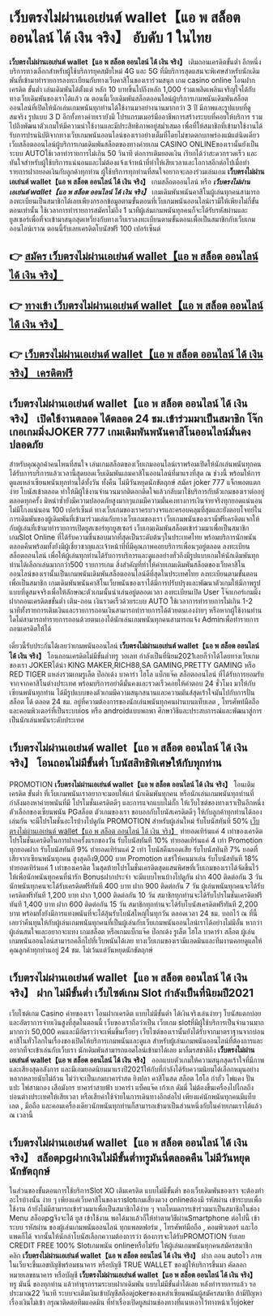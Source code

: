 # เว็บตรงไม่ผ่านเอเย่นต์ wallet【แอ พ สล็อต ออนไลน์ ได้ เงิน จริง】  อับดับ 1 ในไทย

**เว็บตรงไม่ผ่านเอเย่นต์ wallet【แอ พ สล็อต ออนไลน์ ได้ เงิน จริง】** เติมถอนเครดิตขั้นต่ำ  อีกหนึ่งบริการทางเลือกสำหรับผู้ใช้บริการยุคสมัยใหม่ 4G และ 5G ที่มีบริการสุดแสนจะพิเศษสำหรับนักเดิมพันที่เข้ามาทำรายการลงทะเบียนกับทางเว็บคาสิโนของเราร่วมสนุก เกม casino online โอนฝากเครดิต ขั้นต่ำ เล่นเดิมพันได้ตั้งแต่ หลัก 10 บาทขึ้นไปถึงหลัก 1,000 ร่วมเพลิดเพลินเจริญใจได้กับทางเว็บเดิมพันของเราได้แล้ว ณ ตอนนี้เว็บเดิมพันสล็อตออนไลน์ผู้บริการเกมพนันเดิมพันสล็อตออนไลน์ที่เปิดให้นักเล่นเกมพนันทุกท่านได้ใช้งานมาอย่างนานมากกว่า 3 ปี มีภาพและรูปแบบที่ดูสมจริง รูปแบบ 3 D
อีกทั้งทางค่ายเรายังมี โปรแกรมเมอร์มืออาชีพการสร้างระบบที่คอยให้บริการ  รวมไปถึงพัฒนาตัวเกมให้มีความน่าใช้งานและมีประสิทธิภาพอยู่สม่ำเสมอ เพื่อที่ให้สมาชิกที่เข้ามาใช้งานได้รับการปรนนิบัติจากทางเว็บเกมพนันออนไลน์ของเราอย่างเต็มที่โดยไม่ขาดตกบกพร่องแม้แต่นิดเดียว เว็บสล็อตออนไลน์ผู้บริการเกมเดิมพันสล็อตของทางค่ายเกม CASINO ONLINEของเรานั้นยังเป็นระบบ AUTOใช้เวลาทำรายการไม่เกิน 50 วินาที ต่อการเติมยอดเงิน เรียกได้ว่าสะดวกรวดเร็ว และทันใจสำหรับผู้ใช้บริการแน่นอนและไม่ต้องแจ้งเจ้าหน้าที่ทำให้เสียเวลาและโอกาสอีกต่อไปเมื่อทำรายการฝากยอดเงินกับลูกค้าทุกท่าน
ผู้ใช้บริการทุกท่านที่สนใจอยากจะลองร่วมเล่นเกม **เว็บตรงไม่ผ่านเอเย่นต์ wallet【แอ พ สล็อต ออนไลน์ ได้ เงิน จริง】** เกมสล็อตออนไลน์ หรือ ***เว็บตรงไม่ผ่านเอเย่นต์ wallet【แอ พ สล็อต ออนไลน์ ได้ เงิน จริง】*** เกมเดิมพันพนันคาสิโนผู้เล่นทุกคนสามารถลงทะเบียนเป็นสมาชิกได้เลยเพียงกรอกข้อมูลตามขั้นตอนที่เว็บเกมพนันออนไลน์เรามีให้เพียงไม่กี่ขั้นตอนเท่านั้น ใช้เวลาการทำรายการสมัครไม่ถึง 1 นาทีผู้เล่นเกมพนันทุกคนก็จะได้รับรหัสผ่านและยูสเซอร์เพื่อที่จะเข้ามาสนุกสุดเหวี่ยงกับทางเว็บเราลงทะเบียนตามขั้นตอนเพื่อเป็นสมาชิกกับเว็บเกมออนไลน์เราณ ตอนนี้รับเลยเครดิตโบนัสฟรี 100 เปอร์เซ็นต์ 

## 👉 [สมัคร เว็บตรงไม่ผ่านเอเย่นต์ wallet【แอ พ สล็อต ออนไลน์ ได้ เงิน จริง】](https://archa888.com/)
## 👉 [ทางเข้า เว็บตรงไม่ผ่านเอเย่นต์ wallet【แอ พ สล็อต ออนไลน์ ได้ เงิน จริง】](https://archa888.com/)
## 👉 [เว็บตรงไม่ผ่านเอเย่นต์ wallet【แอ พ สล็อต ออนไลน์ ได้ เงิน จริง】 เครดิตฟรี](https://archa888.com/)

## เว็บตรงไม่ผ่านเอเย่นต์ wallet【แอ พ สล็อต ออนไลน์ ได้ เงิน จริง】 เปิดใช้งานตลอด ได้ตลอด 24 ชม.เข้าร่วมมาเป็นสมาชิก โจ๊กเกอเกมมิ่งJOKER 777 เกมเดิมพันพนันคาสิโนออนไลน์มั่นคงปลอดภัย

สำหรับคุณลูกค้าคนไหนที่สนใจ เล่นเกมสล็อตของเว็บเกมออนไลน์เราพร้อมเปิดให้นักเล่นพนันทุกคนได้รับการบริการแล้วเวลานี้สุดยอดเว็บเดิมพันเกมคาสิโนออนไลน์ที่มาแรงที่สุด ณ ช่วงนี้ พร้อมให้การดูแลเหล่าเซียนพนันทุกท่านได้ทั้งวัน ทั้งคืน ไม่มีวันหยุดนักขัตฤกษ์ สมัคร joker 777 แจ็กพอตแตกง่าย โบนัสเข้าตลอด ทำให้มีผู้ใช้งานจำนวนมากติดอกติดใจแล้วกลับมาใช้บริการกับตัวเกมของเราต่ออยู่ตลอดทุกครั้ง มิหนำซ้ำยังมีความปลอดภัยสูงมากๆแถมมีความมั่นคงทางการเงินจ่ายจริงทุกยอดแน่นอนไม่มีโกงแน่นอน 100 เปอร์เซ็นต์ ทางเว็บเกมของเราครบวงจรและครอบคลุมที่สุดและยังตอบโจทย์ในการเดิมพันของผู้เดิมพันที่เข้ามาร่วมเล่นกับทางเว็บเกมของเรา
เว็บเกมพนันของเรามีฟรีเครดิตแจกให้กับผู้เล่นที่เข้ามาทำรายการเปิดยูสเซอร์ทุกยูสเซอร์ เว็บเกมเดิมพันสล็อตเข้าร่วมมาเพื่อเป็นสมาชิก เกมSlot Online ที่ได้รับความชื่นชอบมากที่สุดเป็นระดับต้นๆในประเทศไทย พร้อมบริการนักพนันตลอดคืนพร้อมทั้งยังมีผู้เชี่ยวชาญและเจ้าหน้าที่ที่มีคุณภาพคอยบริการเพื่อนๆอยู่ตลอด ลงทะเบียน สล็อตออนไลน์ เพื่อให้ผู้เล่นทุกท่านได้รับการบริการและดูแลอย่างทั่วถึงมีรูปแบบเกมให้นักเดิมพันทุกท่านได้เลือกเล่นมากกว่า500 รายการเกม
สิ่งสำคัญที่ทำให้ค่ายเกมเดิมพันสล็อตของเว็บคาสิโนออนไลน์ของเรานั้นเป็นเกมพนันเดิมพันสล็อตออนไลน์ดีที่สุดในประเทศไทย ลงทะเบียนตามขั้นตอนเพื่อเป็นสมาชิก  เกมเดิมพันพนันคาสิโนเว็บพนันของเราได้มีการปรับปรุงและพัฒนาตัวเกมให้มีภาพรูปแบบที่ดูสมจจริงเพื่อให้ลักษณะตัวเกมนั้นน่าเล่นอยู่ตลอดเวลา ลงทะเบียนเปิด User โจ๊กเกอร์เกมมิ่ง ฝากถอนเครดิตขขั้นต่ำ เติม-ถอน เงินรวดเร็วด้วยระบบ AUTO ใช้เวลาการทำรายการไม่เกิน 1-2 นาทีทั้งรายการเติมเงินและรายการถอนเงินสามารถทำรายการได้ด้วยตนเองง่ายๆ หรือหากผู้ใช้งานท่านใดไม่สามารถทำรายการถอนด้วยตนเองได้นักเล่นเกมพนันทุกคนสามารถแจ้ง Adminเพื่อทำรายการถอนเครดิตให้ได้

เดี๋ยวนี้รับประกันได้เลยว่าเกมพนันออนไลน์ **เว็บตรงไม่ผ่านเอเย่นต์ wallet【แอ พ สล็อต ออนไลน์ ได้ เงิน จริง】** โอนถอนเครดิตไม่มีขั้นต่ำทรู วอเลท กำลังเป็นที่นิยม2021เลยก็ว่าได้โดยทางเว็บเกมของเรา JOKERได้นำ  KING MAKER,RICH88,SA GAMING,PRETTY GAMING หรือ RED TIGER แหล่งรวมเกมรูเล็ต  ป๊อกเด้ง บาคาร่า ไฮโล แบ็กแจ๊ค สล็อตออนไลน์ ที่ได้รับการยอมรับจากจากคาสิโนต่างประเทศ พร้อมบริการอย่าดีมั่นคงและรวดเร็วคอยให้คำตอบ 24 ชั่วโมง มาให้กับเซียนพนันทุกท่าน ได้มีรูปแบบของตัวเกมมีความสนุกสนานและความมันส์สุดเร้าใจมันไปกับการปั่นสล็อต ได้ ตลอด 24 ชม. อยู่ที่ความต้องการของนักเล่นพนันทุกคนผ่านบนแท็บเลต , โทรศัพท์มือถือ และคอมพิวเตอร์ที่เป็นระบบios หรือ androidแบบพกพา ศึกษาวิธีและประสบการณ์และพัฒนาสู่การเป็นนักเล่นพนันระดับประเทศ

## เว็บตรงไม่ผ่านเอเย่นต์ wallet【แอ พ สล็อต ออนไลน์ ได้ เงิน จริง】 โอนถอนไม่มีขั้นต่ำ โบนัสสิทธิพิเศษให้กับทุกท่าน

 PROMOTION  **เว็บตรงไม่ผ่านเอเย่นต์ wallet【แอ พ สล็อต ออนไลน์ ได้ เงิน จริง】** โอนเติมเครดิต ขั้นต่ำ ที่เว็บเกมพนันเราอยากจะมอบให้แก่  นักเดิมพันทุกคน หรือนักเล่นเกมพนันทุกท่านที่กำลังมองหาค่ายพนันที่มี โปรโมชั่นเครดิตดีๆ และการแจกแบบไม่กั๊ก ให้เว็บไซต์ของทางเราเป็นอีกหนึ่งตัวเลือกของเซียนพนัน PGสล็อต ตัวเกมของเรา ขอบอกกับโบนัสเครดิตดีๆ ให้กับลูกค้าทุกท่านได้ลองเล่นกัน จะมีโปรโมชั่นอะไรบ้างไปดูกัน
 PROMOTION สำหรับผู้เล่นใหม่ รับโบนัสทันที 50% [เว็บตรงไม่ผ่านเอเย่นต์ wallet【แอ พ สล็อต ออนไลน์ ได้ เงิน จริง】](https://archa888.com/) ทำยอดเทิร์นแค่ 4 เท่าของเครดิต
โปรโมชั่นเครดิตในการฝากครั้งแรกของวัน รับโบนัสทันที 10% ทำยอดเทิร์นแค่ 4 เท่า
 Promotion ทุกยอดฝาก รับโบนัสทันที 9% ทำยอดเทิร์นแค่ 2 เท่า
โบนัสคืนยอดเสีย รับโบนัสทันที 7% ยอดที่เสียจากเซียนพนันทุกคน สูงสุดถึง9,000 บาท
 Promotion แชร์ให้คนมาเล่น รับโบนัสทันที 18% ทำยอดเทิร์นแค่ 1 เท่าของเครดิต
ในสุดท้ายโปรโมชั่นเครดิตสุดแสนพิศษที่เว็บเกมของเราได้จัดขึ้นไว้ให้เพื่อนักพนันทุกคนที่น่ารัก Bonusฝากประจำ จะมีแบบไหนบ้างไปดูกัน
ฝาก 400 ติดต่อกัน 3 วัน นักพนันทุกคนจะได้รับเครดิตฟรีทันที 400 บาท
ฝาก 900 ติดต่อกัน 7 วัน ผู้เล่นพนันทุกคนจะได้รับเครดิตฟรีทันที 1,200 บาท
ฝาก 1,000 ติดต่อกัน 10 วัน สมาชิกทุกท่านจะได้รับโปรโมชั่นเครดิตฟรีทันที 1,400 บาท
ฝาก 600 ติดต่อกัน 15 วัน สมาชิกทุกท่านจะได้รับโบนัสเครดิตฟรีทันที 2,200 บาท
พร้อมทั้งยังมีการแทงพนันที่จะได้ลุ้นรับโบนัสใหญ่ในทุกวัน ตลอดเวลา 24 ชม. บอกไว้ ณ ที่นี้เลยว่าคืนทุนให้กับผู้เล่นเกมพนันทุกคนที่เป็นผู้เล่นกับเว็บเกมพนันออนไลน์เราได้อย่างไม่มีอั้น หากว่าผู้เล่นสนใจและอยากจะแทง เกมสล็อต หรือเกมแบ็กแจ๊ค ป๊อกเด้ง รูเล็ต ไฮโล บาคาร่า สล็อต ผู้เล่นเกมพนันออนไลน์สามารถคลิ๊กไปที่เว็บพนันได้เลย ทางเว็บเกมของเรามีแอดมินและทีมงานคอยดูแลให้คุณลูกค้าทุกท่านอยู่ 24 ชม. ไม่เว้นแต่วันหยุดนักขัตฤกษ์

## เว็บตรงไม่ผ่านเอเย่นต์ wallet【แอ พ สล็อต ออนไลน์ ได้ เงิน จริง】 ฝาก ไม่มีขั้นต่ำ  เว็บไซต์เกม Slot กำลังเป็นที่นิยมปี2021

เว็บไซต์เกม Casino ค่ายของเรา โอนฝากเครดิต แบบไม่มีขั้นต่ำ ได้เงินจริงเล่นง่ายๆ โบนัสแตกบ่อยและอัตราการจ่ายเงินสูงที่สุดในตอนนี้ เว็บของเราถือว่าเป็น เว็บเกม slotที่มีผู้ใช้บริการเป็นจำนวนมากมากกว่า 50,000 คนและมีอัตราว่าจะเพิ่มขึ้นเรื่อยๆ เว็บไซต์ของเรานั้นยังได้รับจากมาตราฐานจากบ่อนคาสิโนทั่วโลกในเรื่องของเปิดให้บริการเกมพนันและดูแล สำหรับผู้เล่นเกมพนันออนไลน์ที่ต้องการและอยากที่จะเข้าเล่นกับเว็บเรา นักเดิมพันสามารถแอดไลน์เข้ามาได้เลย
	มาลิ้มรสชาติถึง **เว็บตรงไม่ผ่านเอเย่นต์ wallet【แอ พ สล็อต ออนไลน์ ได้ เงิน จริง】** ออกแบบตัวเกมให้ความสนุกสุดเร้าใจที่มีภาพและเสียงสุดอลังการ และมีเกมยอดนิยมมาแรงปี2021ให้กับที่กำลังได้รับความนิยมได้เลือกหมุนอย่างหลากหลายนับไม่ถ้วน  ไม่ว่าจะเป็นเกมบาคาร่าสด ยิงปลา คาสิโนสด สล็อต ไฮโล กำถั่ว ไพ่แคง ปั่นแปะ ไพ่สามกอง เสือมังกร บาคาร่าสายฟ้า บาคาร่า แบ็คแจ๊ค เก้าเก ดัมมี่ ไม่ต้องขึ้นเครื่องไปไกลถึงบ่อนต่างประเทศให้เสียเวลา หรือเสียค่าใช้จ่ายในการเดินทางอีกต่อไป เพียงแค่นักพนันทุกคนมีแท็บเลต , มือถือ และคอมเครื่องเดียวนักพนันทุกท่านก็สามารถเข้ามาเป็นส่วนหนึ่งกับในค่ายเกมเราได้แล้วณ เวลานี้

## เว็บตรงไม่ผ่านเอเย่นต์ wallet【แอ พ สล็อต ออนไลน์ ได้ เงิน จริง】 สล็อตpgฝากเงินไม่มีขั้นต่ำทรูมันนี่ตลอดคืน ไม่มีวันหยุดนักขัตฤกษ์

ในส่วนของขั้นตอนการใช้บริการSlot XO เติมเครดิต แบบไม่มีขั้นต่ำ ของเว็บเดิมพันของเรา จะต้องทำอะไรบ้างนั้น ง่าย ๆ เพียงแค่เว็บคาสิโนของเราslotเกมเสี่ยงดวง onlineต้องมี รหัสผ่าน เข้าระบบเพื่อใช้งาน ถ้ายังไม่มีสามารถเข้าร่วมมาเพื่อเป็นสมาชิกได้ง่าย ๆ จากโหมดการเข้าร่วมมาเป็นสมาชิกในช่อง Menu สล็อตpgจึงจะได้ ยูส เข้าใช้งาน พอได้มาแล้วก็ให้ทำตามวิธีผ่านSmartphone ต่อไปนี้
เข้าระบบ รหัสผ่าน  ของผู้เล่นเกมพนันออนไลน์ ทุกแพลตฟอร์ม , โทรศัพท์มือถือ , คอมพิวเตอร์ และไอแพดก็ได้
จากนั้นให้นักล่าโบนัสเลือกความต้องการว่า ต้องการจะได้รับPROMOTION รับเลย CREDIT FREE 100% Slotเกมพนัน onlineหรือไม่รับ
ให้ผู้เล่นเกมพนันทุกคนสมัครสมาชิก คลิก **เว็บตรงไม่ผ่านเอเย่นต์ wallet【แอ พ สล็อต ออนไลน์ ได้ เงิน จริง】** ฝาก ถอน autoไว ภาพในเว็บจะขึ้นเลขบัญชีพร้อมธนาคาร หรือบัญชี TRUE WALLET ของผู้ให้บริการขึ้นมา
คัดลอกหมายเลขธนาคาร หรือบัญชี **เว็บตรงไม่ผ่านเอเย่นต์ wallet【แอ พ สล็อต ออนไลน์ ได้ เงิน จริง】** ทรู มันนี่ ของทุกท่าน แล้วทำธุรกรรมระบบฝากเดิมพัน แบบไม่มีขั้นต่ำได้เลย
หลังทำรายการแล้ว รอประมาณ22 วินาที ระบบจะเติมเงินเข้าบัญชีสล็อตjokerของเหล่าเซียนพนันผู้สมัครสมาชิก
ถ้ามีปัญหาเรื่องเงินไม่เข้า กรุณาติดต่อทีมแอดมิน ที่ทำเรื่องเปิดยูสผ่านช่องทางที่แนบเอาไว้ทางหน้าเว็บjoker


